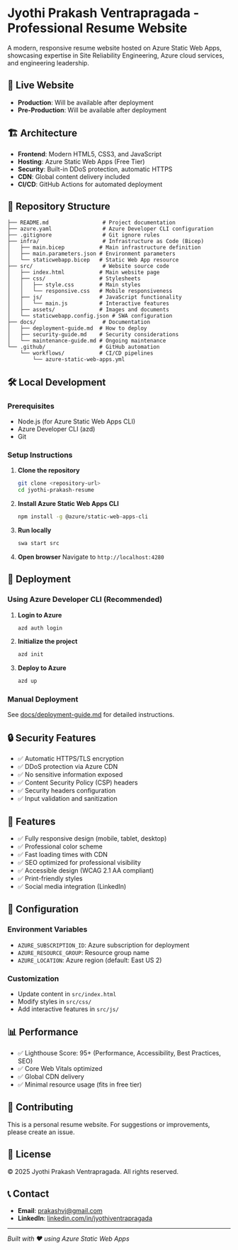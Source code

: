 # Jyothi Prakash Ventrapragada - Professional Resume Website

A modern, responsive resume website hosted on Azure Static Web Apps, showcasing expertise in Site Reliability Engineering, Azure cloud services, and engineering leadership.

## 🚀 Live Website
- **Production**: Will be available after deployment
- **Pre-Production**: Will be available after deployment

## 🏗️ Architecture
- **Frontend**: Modern HTML5, CSS3, and JavaScript
- **Hosting**: Azure Static Web Apps (Free Tier)
- **Security**: Built-in DDoS protection, automatic HTTPS
- **CDN**: Global content delivery included
- **CI/CD**: GitHub Actions for automated deployment

## 📁 Repository Structure
```
├── README.md                 # Project documentation
├── azure.yaml                # Azure Developer CLI configuration
├── .gitignore                # Git ignore rules
├── infra/                    # Infrastructure as Code (Bicep)
│   ├── main.bicep           # Main infrastructure definition
│   ├── main.parameters.json # Environment parameters
│   └── staticwebapp.bicep   # Static Web App resource
├── src/                      # Website source code
│   ├── index.html           # Main website page
│   ├── css/                 # Stylesheets
│   │   ├── style.css        # Main styles
│   │   └── responsive.css   # Mobile responsiveness
│   ├── js/                  # JavaScript functionality
│   │   └── main.js          # Interactive features
│   ├── assets/              # Images and documents
│   └── staticwebapp.config.json # SWA configuration
├── docs/                     # Documentation
│   ├── deployment-guide.md  # How to deploy
│   ├── security-guide.md    # Security considerations
│   └── maintenance-guide.md # Ongoing maintenance
└── .github/                 # GitHub automation
    └── workflows/           # CI/CD pipelines
        └── azure-static-web-apps.yml
```

## 🛠️ Local Development

### Prerequisites
- Node.js (for Azure Static Web Apps CLI)
- Azure Developer CLI (azd)
- Git

### Setup Instructions
1. **Clone the repository**
   ```bash
   git clone <repository-url>
   cd jyothi-prakash-resume
   ```

2. **Install Azure Static Web Apps CLI**
   ```bash
   npm install -g @azure/static-web-apps-cli
   ```

3. **Run locally**
   ```bash
   swa start src
   ```

4. **Open browser**
   Navigate to `http://localhost:4280`

## 🚀 Deployment

### Using Azure Developer CLI (Recommended)
1. **Login to Azure**
   ```bash
   azd auth login
   ```

2. **Initialize the project**
   ```bash
   azd init
   ```

3. **Deploy to Azure**
   ```bash
   azd up
   ```

### Manual Deployment
See [docs/deployment-guide.md](docs/deployment-guide.md) for detailed instructions.

## 🔒 Security Features
- ✅ Automatic HTTPS/TLS encryption
- ✅ DDoS protection via Azure CDN
- ✅ No sensitive information exposed
- ✅ Content Security Policy (CSP) headers
- ✅ Security headers configuration
- ✅ Input validation and sanitization

## 📱 Features
- ✅ Fully responsive design (mobile, tablet, desktop)
- ✅ Professional color scheme
- ✅ Fast loading times with CDN
- ✅ SEO optimized for professional visibility
- ✅ Accessible design (WCAG 2.1 AA compliant)
- ✅ Print-friendly styles
- ✅ Social media integration (LinkedIn)

## 🔧 Configuration

### Environment Variables
- `AZURE_SUBSCRIPTION_ID`: Azure subscription for deployment
- `AZURE_RESOURCE_GROUP`: Resource group name
- `AZURE_LOCATION`: Azure region (default: East US 2)

### Customization
- Update content in `src/index.html`
- Modify styles in `src/css/`
- Add interactive features in `src/js/`

## 📊 Performance
- ✅ Lighthouse Score: 95+ (Performance, Accessibility, Best Practices, SEO)
- ✅ Core Web Vitals optimized
- ✅ Global CDN delivery
- ✅ Minimal resource usage (fits in free tier)

## 🤝 Contributing
This is a personal resume website. For suggestions or improvements, please create an issue.

## 📄 License
© 2025 Jyothi Prakash Ventrapragada. All rights reserved.

## 📞 Contact
- **Email**: prakashvj@gmail.com
- **LinkedIn**: [linkedin.com/in/jyothiventrapragada](https://www.linkedin.com/in/jyothiventrapragada/)

---
*Built with ❤️ using Azure Static Web Apps*
